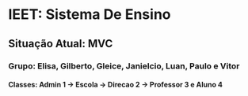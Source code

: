 # IEET: Sistema De Ensino    
## Situação Atual: MVC
### Grupo: Elisa, Gilberto, Gleice, Janielcio, Luan, Paulo e Vitor
#### Classes: Admin 1 -> Escola -> Direcao 2 -> Professor 3 e Aluno 4

